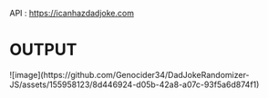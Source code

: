 API : https://icanhazdadjoke.com

<h1>OUTPUT</h1>
![image](https://github.com/Genocider34/DadJokeRandomizer-JS/assets/155958123/8d446924-d05b-42a8-a07c-93f5a6d874f1)
